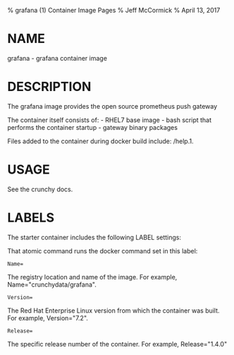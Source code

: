 % grafana (1) Container Image Pages
% Jeff McCormick
% April 13, 2017

# NAME
grafana \- grafana container image

# DESCRIPTION
The grafana image provides the open source prometheus push gateway

The container itself consists of:
    - RHEL7 base image
    - bash script that performs the container startup
    - gateway binary packages

Files added to the container during docker build include: /help.1.

# USAGE
See the crunchy docs.


# LABELS
The starter container includes the following LABEL settings:

That atomic command runs the docker command set in this label:

`Name=`

The registry location and name of the image. For example, Name="crunchydata/grafana".

`Version=`

The Red Hat Enterprise Linux version from which the container was built. For example, Version="7.2".

`Release=`

The specific release number of the container. For example, Release="1.4.0"

